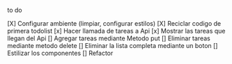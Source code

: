 to do

[X] Configurar ambiente  (limpiar, configurar estilos)
[X] Reciclar codigo de primera todolist 
[x] Hacer llamada de tareas a Api
[x] Mostrar las tareas que llegan del Api
[] Agregar tareas mediante Metodo put
[] Eliminar tareas mediante metodo delete 
[] Eliminar la lista completa mediante un boton
[] Estilizar los componentes
[] Refactor